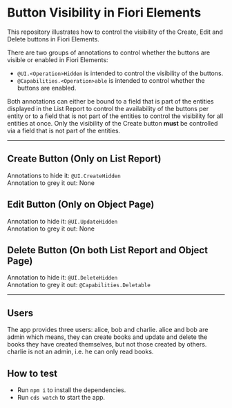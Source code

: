 # Button Visibility in Fiori Elements
This repository illustrates how to control the visibility of the Create, Edit and Delete buttons in Fiori Elements.

There are two groups of annotations to control whether the buttons are visible or enabled in Fiori Elements:
 - `@UI.<Operation>Hidden` is intended to control the visibility of the buttons.
 - `@Capabilities.<Operation>able` is intended to control whether the buttons are enabled.

Both annotations can either be bound to a field that is part of the entities displayed in the List Report to control the availability of the buttons per entity or to a field that is not part of the entities to control the visibility for all entities at once. Only the visibility of the Create button **must** be controlled via a field that is not part of the entities.

---

## Create Button (Only on List Report)
Annotations to hide it: `@UI.CreateHidden`</br>
Annotation to grey it out: None

## Edit Button (Only on Object Page)
Annotation to hide it: `@UI.UpdateHidden` </br>
Annotation to grey it out: None

## Delete Button (On both List Report and Object Page)
Annotation to hide it: `@UI.DeleteHidden` </br>
Annotation to grey it out: `@Capabilities.Deletable`

---

## Users
The app provides three users: alice, bob and charlie. alice and bob are admin which means, they can create books and update and delete the books they have created themselves, but not those created by others. charlie is not an admin, i.e. he can only read books.

## How to test
- Run `npm i` to install the dependencies.
- Run `cds watch` to start the app.
